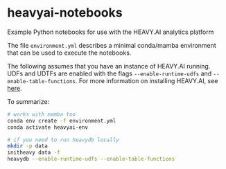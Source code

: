 # heavyai-notebooks
Example Python notebooks for use with the HEAVY.AI analytics platform

The file `environment.yml` describes a minimal conda/mamba environment that can
be used to execute the notebooks.

The following assumes that you have an instance of HEAVY.AI running.
UDFs and UDTFs are enabled with the flags
`--enable-runtime-udfs` and `--enable-table-functions`. For more information on
installing HEAVY.AI, see
[here](https://docs.heavy.ai/installation-and-configuration/installation). 

To summarize:

```bash
# works with mamba too
conda env create -f environment.yml
conda activate heavyai-env

# if you need to run heavydb locally
mkdir -p data
initheavy data -f
heavydb --enable-runtime-udfs --enable-table-functions
```
